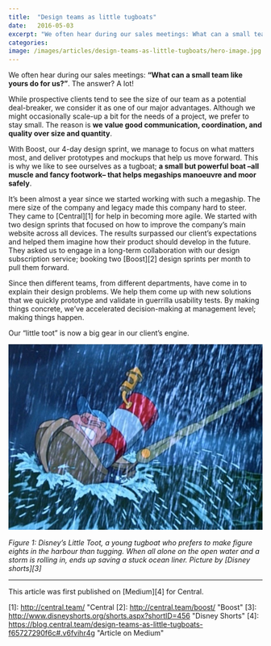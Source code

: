 ```yaml
---
title:  "Design teams as little tugboats"
date:   2016-05-03
excerpt: "We often hear during our sales meetings: What can a small team like yours do for us?. The answer? A lot!"
categories:
image: /images/articles/design-teams-as-little-tugboats/hero-image.jpg
---
```


We often hear during our sales meetings: **“What can a small team like yours do for us?”**. The answer? A lot!

While prospective clients tend to see the size of our team as a potential deal-breaker, we consider it as one of our major advantages. Although we might occasionally scale-up a bit for the needs of a project, we prefer to stay small. The reason is **we value good communication, coordination, and quality over size and quantity**.

With Boost, our 4-day design sprint, we manage to focus on what matters most, and deliver prototypes and mockups that help us move forward. This is why we like to see ourselves as a tugboat; **a small but powerful boat –all muscle and fancy footwork– that helps megaships manoeuvre and moor safely**.

It’s been almost a year since we started working with such a megaship. The mere size of the company and legacy made this company hard to steer. They came to [Central][1] for help in becoming more agile. We started with two design sprints that focused on how to improve the company’s main website across all devices. The results surpassed our client’s expectations and helped them imagine how their product should develop in the future. They asked us to engage in a long-term collaboration with our design subscription service; booking two [Boost][2] design sprints per month to pull them forward.

Since then different teams, from different departments, have come in to explain their design problems. We help them come up with new solutions that we quickly prototype and validate in guerrilla usability tests. By making things concrete, we’ve accelerated decision-making at management level; making things happen.

Our “little toot” is now a big gear in our client’s engine.

![Little Toot by Disney](/images/articles/design-teams-as-little-tugboats/little-toot.jpeg)

*Figure 1: Disney’s Little Toot, a young tugboat who prefers to make figure eights in the harbour than tugging. When all alone on the open water and a storm is rolling in, ends up saving a stuck ocean liner. Picture by [Disney shorts][3]*


***

This article was first published on [Medium][4] for Central.

<!-- References -->
[1]: http://central.team/ "Central
[2]: http://central.team/boost/ "Boost"
[3]: http://www.disneyshorts.org/shorts.aspx?shortID=456 "Disney Shorts"
[4]: https://blog.central.team/design-teams-as-little-tugboats-f65727290f6c#.v6fvihr4g "Article on Medium"

